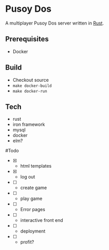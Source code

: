 # Pusoy Dos

A multiplayer Pusoy Dos server written in [Rust](https://www.rust-lang.org).

## Prerequisites
- Docker

## Build
- Checkout source
- `make docker-build` 
- `make docker-run`

## Tech
- rust
 - iron framework
- mysql
- docker
- elm?

#Todo
- [x] - html templates
- [x] - log out
- [ ] - create game
- [ ] - play game
- [ ] - Error pages
- [ ] - interactive front end
- [ ] - deployment
- [ ] - profit?
